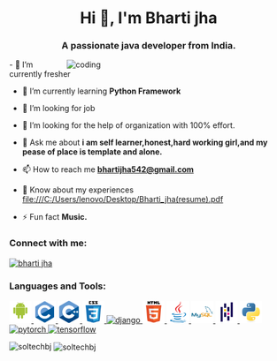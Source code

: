 <h1 align="center">Hi 👋, I'm Bharti jha</h1>

<h3 align="center">A passionate java developer from India.</h3>

<img align="right" alt="coding" width="400" src="https://www.google.com/imgres?imgurl=https%3A%2F%2Fcamo.githubusercontent.com%2F374987f773148e46b1851b9e3bc4bf71b182562dd002620ef3e4263cb3997130%2F68747470733a2f2f6d69726f2e6d656469756d2e636f6d2f6d61782f3837352f312a7164415731546a434e353768316c6275757a766368672e676966&tbnid=lahMOKRfUGYsqM&vet=12ahUKEwjYiOSZz8P_AhXXA7cAHXx1DpcQMygAegUIARDGAQ..i&imgrefurl=https%3A%2F%2Fgithub.com%2Fanushkayadav&docid=Vv6MJHpg-sNbeM&w=800&h=600&q=animated%20image%20coding%20girls&hl=en-GB&ved=2ahUKEwjYiOSZz8P_AhXXA7cAHXx1DpcQMygAegUIARDGAQ">
- 🔭 I’m currently fresher 

- 🌱 I’m currently learning **Python Framework**

- 👯 I’m looking for job 

- 🤝 I’m looking for the help of organization with 100% effort. 

- 💬 Ask me about **i am self learner,honest,hard working girl,and my pease of place is template and alone.**

- 📫 How to reach me **bhartijha542@gmail.com**

- 📄 Know about my experiences [file:///C:/Users/lenovo/Desktop/Bharti_jha(resume).pdf](file:///C:/Users/lenovo/Desktop/Bharti_jha(resume).pdf)

- ⚡ Fun fact **Music.**

<h3 align="left">Connect with me:</h3>
<p align="left">
<a href="https://linkedin.com/in/bharti jha" target="blank"><img align="center" src="https://raw.githubusercontent.com/rahuldkjain/github-profile-readme-generator/master/src/images/icons/Social/linked-in-alt.svg" alt="bharti jha" height="30" width="40" /></a>
</p>

<h3 align="left">Languages and Tools:</h3>
<p align="left"> <a href="https://developer.android.com" target="_blank" rel="noreferrer"> <img src="https://raw.githubusercontent.com/devicons/devicon/master/icons/android/android-original-wordmark.svg" alt="android" width="40" height="40"/> </a> <a href="https://www.cprogramming.com/" target="_blank" rel="noreferrer"> <img src="https://raw.githubusercontent.com/devicons/devicon/master/icons/c/c-original.svg" alt="c" width="40" height="40"/> </a> <a href="https://www.w3schools.com/cpp/" target="_blank" rel="noreferrer"> <img src="https://raw.githubusercontent.com/devicons/devicon/master/icons/cplusplus/cplusplus-original.svg" alt="cplusplus" width="40" height="40"/> </a> <a href="https://www.w3schools.com/css/" target="_blank" rel="noreferrer"> <img src="https://raw.githubusercontent.com/devicons/devicon/master/icons/css3/css3-original-wordmark.svg" alt="css3" width="40" height="40"/> </a> <a href="https://www.djangoproject.com/" target="_blank" rel="noreferrer"> <img src="https://cdn.worldvectorlogo.com/logos/django.svg" alt="django" width="40" height="40"/> </a> <a href="https://www.w3.org/html/" target="_blank" rel="noreferrer"> <img src="https://raw.githubusercontent.com/devicons/devicon/master/icons/html5/html5-original-wordmark.svg" alt="html5" width="40" height="40"/> </a> <a href="https://www.java.com" target="_blank" rel="noreferrer"> <img src="https://raw.githubusercontent.com/devicons/devicon/master/icons/java/java-original.svg" alt="java" width="40" height="40"/> </a> <a href="https://www.mysql.com/" target="_blank" rel="noreferrer"> <img src="https://raw.githubusercontent.com/devicons/devicon/master/icons/mysql/mysql-original-wordmark.svg" alt="mysql" width="40" height="40"/> </a> <a href="https://pandas.pydata.org/" target="_blank" rel="noreferrer"> <img src="https://raw.githubusercontent.com/devicons/devicon/2ae2a900d2f041da66e950e4d48052658d850630/icons/pandas/pandas-original.svg" alt="pandas" width="40" height="40"/> </a> <a href="https://www.python.org" target="_blank" rel="noreferrer"> <img src="https://raw.githubusercontent.com/devicons/devicon/master/icons/python/python-original.svg" alt="python" width="40" height="40"/> </a> <a href="https://pytorch.org/" target="_blank" rel="noreferrer"> <img src="https://www.vectorlogo.zone/logos/pytorch/pytorch-icon.svg" alt="pytorch" width="40" height="40"/> </a> <a href="https://www.tensorflow.org" target="_blank" rel="noreferrer"> <img src="https://www.vectorlogo.zone/logos/tensorflow/tensorflow-icon.svg" alt="tensorflow" width="40" height="40"/> </a> </p>

<p><img align="left" src="https://github-readme-stats.vercel.app/api/top-langs?username=soltechbj&show_icons=true&locale=en&layout=compact" alt="soltechbj" /></p>

<p>&nbsp;<img align="center" src="https://github-readme-stats.vercel.app/api?username=soltechbj&show_icons=true&locale=en" alt="soltechbj" /></p>
